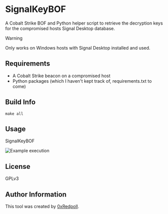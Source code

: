 # SignalKeyBOF

A Cobalt Strike BOF and Python helper script to retrieve the decryption keys for the compromised hosts Signal Desktop database.

> [!WARNING]
> Only works on Windows hosts with Signal Desktop installed and used.

## Requirements
- A Cobalt Strike beacon on a compromised host
- Python packages (which I haven't kept track of, requirements.txt to come)

## Build Info

  ```make all```

## Usage
  SignalKeyBOF

![Example execution](Example.png)

## License

[//]: # (If you change the License type, be sure to change the actual LICENSE file as well)
GPLv3

## Author Information

This tool was created by [0xRedpoll](https://github.com/0xRedpoll).
